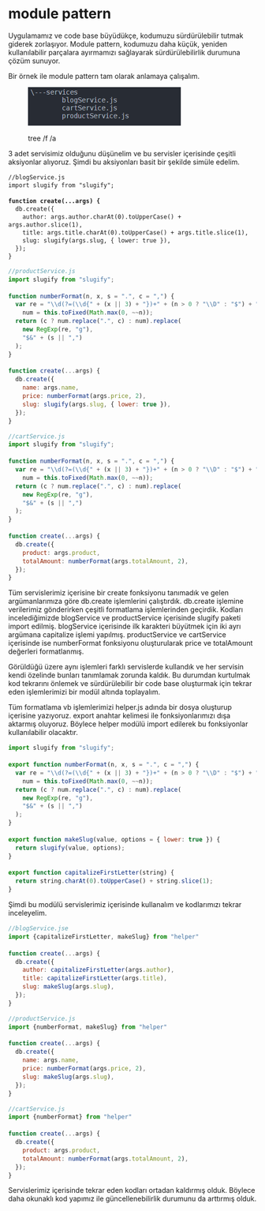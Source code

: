 # module pattern

Uygulamamız ve code base büyüdükçe, kodumuzu sürdürülebilir tutmak giderek zorlaşıyor. Module pattern, kodumuzu daha küçük, yeniden kullanılabilir parçalara ayırmamızı sağlayarak sürdürülebilirlik durumuna çözüm sunuyor.

Bir örnek ile module pattern tam olarak anlamaya çalışalım.

<figure><img src="../.gitbook/assets/module-pattern-tree-view.png" alt=""><figcaption><p>tree /f /a</p></figcaption></figure>

3 adet servisimiz olduğunu düşünelim ve bu servisler içerisinde çeşitli aksiyonlar alıyoruz. Şimdi bu aksiyonları basit bir şekilde simüle edelim.&#x20;

<pre class="language-javascript"><code class="lang-javascript">//blogService.js
import slugify from "slugify";

<strong>function create(...args) {
</strong>  db.create({
    author: args.author.charAt(0).toUpperCase() + args.author.slice(1),
    title: args.title.charAt(0).toUpperCase() + args.title.slice(1),
    slug: slugify(args.slug, { lower: true }),
  });
}</code></pre>

```javascript
//productService.js
import slugify from "slugify";

function numberFormat(n, x, s = ".", c = ",") {
  var re = "\\d(?=(\\d{" + (x || 3) + "})+" + (n > 0 ? "\\D" : "$") + ")",
    num = this.toFixed(Math.max(0, ~~n));
  return (c ? num.replace(".", c) : num).replace(
    new RegExp(re, "g"),
    "$&" + (s || ",")
  );
}

function create(...args) {
  db.create({
    name: args.name,
    price: numberFormat(args.price, 2),
    slug: slugify(args.slug, { lower: true }),
  });
}

```

```javascript
//cartService.js
import slugify from "slugify";

function numberFormat(n, x, s = ".", c = ",") {
  var re = "\\d(?=(\\d{" + (x || 3) + "})+" + (n > 0 ? "\\D" : "$") + ")",
    num = this.toFixed(Math.max(0, ~~n));
  return (c ? num.replace(".", c) : num).replace(
    new RegExp(re, "g"),
    "$&" + (s || ",")
  );
}

function create(...args) {
  db.create({
    product: args.product,
    totalAmount: numberFormat(args.totalAmount, 2),
  });
}

```

Tüm servislerimiz içerisine bir create fonksiyonu tanımadık ve gelen argümanlarımıza göre db.create işlemlerini çalıştırdık. db.create işlemine verilerimiz gönderirken çeşitli formatlama işlemlerinden geçirdik. Kodları incelediğimizde blogService ve productService içerisinde slugify paketi import edilmiş. blogService içerisinde ilk karakteri büyütmek için iki ayrı argümana capitalize işlemi yapılmış. productService ve cartService içerisinde ise numberFormat fonksiyonu oluşturularak price ve totalAmount değerleri formatlanmış.&#x20;

Görüldüğü üzere aynı işlemleri farklı servislerde kullandık ve her servisin kendi özelinde bunları tanımlamak zorunda kaldık. Bu durumdan kurtulmak kod tekrarını önlemek ve sürdürülebilir bir code base oluşturmak için tekrar eden işlemlerimizi bir modül altında toplayalım.

Tüm formatlama vb işlemlerimizi helper.js adında bir dosya oluşturup içerisine yazıyoruz. export anahtar kelimesi ile fonksiyonlarımızı dışa aktarmış oluyoruz. Böylece helper modülü import edilerek bu fonksiyonlar kullanılabilir olacaktır.

```javascript
import slugify from "slugify";

export function numberFormat(n, x, s = ".", c = ",") {
  var re = "\\d(?=(\\d{" + (x || 3) + "})+" + (n > 0 ? "\\D" : "$") + ")",
    num = this.toFixed(Math.max(0, ~~n));
  return (c ? num.replace(".", c) : num).replace(
    new RegExp(re, "g"),
    "$&" + (s || ",")
  );
}

export function makeSlug(value, options = { lower: true }) {
  return slugify(value, options);
}

export function capitalizeFirstLetter(string) {
  return string.charAt(0).toUpperCase() + string.slice(1);
}
```

Şimdi bu modülü servislerimiz içerisinde kullanalım ve kodlarımızı tekrar inceleyelim.

```javascript
//blogService.jse
import {capitalizeFirstLetter, makeSlug} from "helper"

function create(...args) {
  db.create({
    author: capitalizeFirstLetter(args.author),
    title: capitalizeFirstLetter(args.title),
    slug: makeSlug(args.slug),
  });
}
```

```javascript
//productService.js
import {numberFormat, makeSlug} from "helper"

function create(...args) {
  db.create({
    name: args.name,
    price: numberFormat(args.price, 2),
    slug: makeSlug(args.slug),
  });
}

```

```javascript
//cartService.js
import {numberFormat} from "helper"

function create(...args) {
  db.create({
    product: args.product,
    totalAmount: numberFormat(args.totalAmount, 2),
  });
}

```

Servislerimiz içerisinde tekrar eden kodları ortadan kaldırmış olduk. Böylece daha okunaklı kod yapımız ile güncellenebilirlik durumunu da arttırmış olduk.
